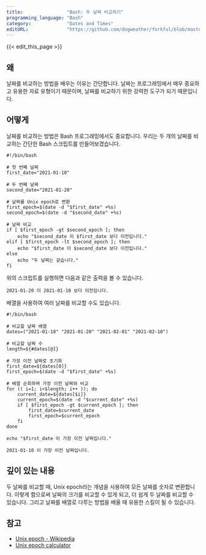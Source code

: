 ```yaml
---
title:                "Bash: 두 날짜 비교하기"
programming_language: "Bash"
category:             "Dates and Times"
editURL:              "https://github.com/dogweather/forkful/blob/master/content/ko/bash/comparing-two-dates.md"
---
```


{{< edit_this_page >}}

## 왜
날짜를 비교하는 방법을 배우는 이유는 간단합니다. 날짜는 프로그래밍에서 매우 중요하고 유용한 자료 유형이기 때문이며, 날짜를 비교하기 위한 강력한 도구가 되기 때문입니다.

## 어떻게
날짜를 비교하는 방법은 Bash 프로그래밍에서도 중요합니다. 우리는 두 개의 날짜를 비교하는 간단한 Bash 스크립트를 만들어보겠습니다.

```
#!/bin/bash

# 첫 번째 날짜
first_date="2021-01-10"

# 두 번째 날짜
second_date="2021-01-20"

# 날짜를 Unix epoch로 변환
first_epoch=$(date -d "$first_date" +%s)
second_epoch=$(date -d "$second_date" +%s)

# 날짜 비교
if [ $first_epoch -gt $second_epoch ]; then
    echo "$second_date 이 $first_date 보다 이전입니다."
elif [ $first_epoch -lt $second_epoch ]; then
    echo "$first_date 이 $second_date 보다 이전입니다."
else
    echo "두 날짜는 같습니다."
fi
```

위의 스크립트를 실행하면 다음과 같은 출력을 볼 수 있습니다.

```
2021-01-20 이 2021-01-10 보다 이전입니다.
```

배열을 사용하여 여러 날짜를 비교할 수도 있습니다.

```
#!/bin/bash

# 비교할 날짜 배열
dates=("2021-01-10" "2021-01-20" "2021-02-01" "2021-02-10")

# 비교할 날짜 수
length=${#dates[@]}

# 가장 이전 날짜로 초기화
first_date=${dates[0]}
first_epoch=$(date -d "$first_date" +%s)

# 배열 순회하며 가장 이전 날짜와 비교
for (( i=1; i<$length; i++ )); do
    current_date=${dates[$i]}
    current_epoch=$(date -d "$current_date" +%s)
    if [ $first_epoch -gt $current_epoch ]; then
        first_date=$current_date
        first_epoch=$current_epoch
    fi
done

echo "$first_date 이 가장 이전 날짜입니다."
```

```
2021-01-10 이 가장 이전 날짜입니다.
```

## 깊이 있는 내용
두 날짜를 비교할 때, Unix epoch라는 개념을 사용하여 모든 날짜를 숫자로 변환합니다. 이렇게 함으로써 날짜의 크기를 비교할 수 있게 되고, 더 쉽게 두 날짜를 비교할 수 있습니다. 그리고 날짜를 배열로 다루는 방법을 배울 때 유용한 스킬이 될 수 있습니다.

## 참고
* [Unix epoch - Wikipedia](https://ko.wikipedia.org/wiki/Unix_%ED%99%88%EC%A0%84)
* [Unix epoch calculator](https://www.epochconverter.com/)